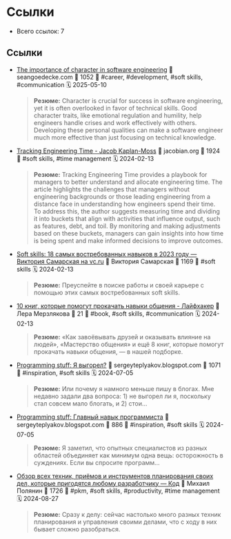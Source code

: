 # Ссылки

- Всего ссылок: 7

## Ссылки

- [The importance of character in software engineering](https://seangoedecke.com/character-in-software-engineering/) 👤 seangoedecke.com 💬 1052 🔖 #career, #development, #soft skills, #communication 🗓️ 2025-05-10
    > **Резюме:** Character is crucial for success in software engineering, yet it is often overlooked in favor of technical skills. Good character traits, like emotional regulation and humility, help engineers handle crises and work effectively with others. Developing these personal qualities can make a software engineer much more effective than just focusing on technical knowledge.
- [Tracking Engineering Time - Jacob Kaplan-Moss](https://jacobian.org/2024/feb/7/tracking-engineering-time/) 👤 jacobian.org 💬 1924 🔖 #soft skills, #time management 🗓️ 2024-02-13
    > **Резюме:** Tracking Engineering Time provides a playbook for managers to better understand and allocate engineering time. The article highlights the challenges that managers without engineering backgrounds or those leading engineering from a distance face in understanding how engineers spend their time. To address this, the author suggests measuring time and dividing it into buckets that align with activities that influence output, such as features, debt, and toil. By monitoring and making adjustments based on these buckets, managers can gain insights into how time is being spent and make informed decisions to improve outcomes.
- [Soft skills: 18 самых востребованных навыков в 2023 году — Виктория Самарская на vc.ru](https://vc.ru/u/1938804-viktoriya-samarskaya/750429-soft-skills-18-samyh-vostrebovannyh-navykov-v-2023-godu?ysclid=lsjxtj3iyy27767096) 👤 Виктория Самарская 💬 1169 🔖 #soft skills 🗓️ 2024-02-13
    > **Резюме:** Преуспейте в поиске работы и своей карьере с помощью этих самых востребованных soft skills.
- [10 книг, которые помогут прокачать навыки общения - Лайфхакер](https://lifehacker.ru/communication-books/?ysclid=lsk086j64a535914150) 👤 Лера Мерзлякова 💬 21 🔖 #book, #soft skills, #communication 🗓️ 2024-02-13
    > **Резюме:** «Как завоёвывать друзей и оказывать влияние на людей», «Мастерство общения» и ещё 8 книг, которые помогут прокачать навыки общения, — в нашей подборке.
- [Programming stuff: Я выгорел?](http://sergeyteplyakov.blogspot.com/2019/02/blog-post.html?m=1) 👤 sergeyteplyakov.blogspot.com 💬 1071 🔖 #inspiration, #soft skills 🗓️ 2024-07-05
    > **Резюме:** Или почему я намного меньше пишу в блогах. Мне недавно задали два вопроса: 1) не выгорел ли я, поскольку стал совсем мало блогать, и 2) стои...
- [Programming stuff: Главный навык программиста](http://sergeyteplyakov.blogspot.com/2019/12/blog-post.html?m=1) 👤 sergeyteplyakov.blogspot.com 💬 886 🔖 #inspiration, #soft skills 🗓️ 2024-07-05
    > **Резюме:** Я заметил, что опытных специалистов из разных областей объединяет как минимум одна вещь: осторожность в суждениях. Если вы спросите программ...
- [Обзор всех техник, приёмов и инструментов планирования своих дел, которые пригодятся любому разработчику — Код](https://thecode.media/obzor-vsekh-tekhnik-priyomov-i-instrumentov-planirovaniya-svoikh-del-kotorye-prigodyatsya-lyubomu-razrabotchiku/) 👤 Михаил Полянин 💬 1726 🔖 #pkm, #soft skills, #productivity, #time management 🗓️ 2024-08-27
    > **Резюме:** Сразу к делу: сейчас настолько много разных техник планирования и управления своими делами, что с ходу в них бывает сложно разобраться.
